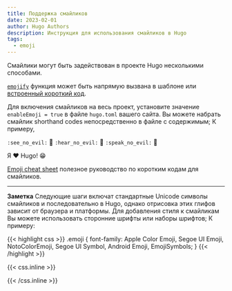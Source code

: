 ```yaml
---
title: Поддержка смайликов
date: 2023-02-01
author: Hugo Authors
description: Инструкция для использования смайликов в Hugo
tags:
  - emoji
---
```


Смайлики могут быть задействован в проекте Hugo несколькими способами.
<!--more-->
[`emojify`](https://gohugo.io/functions/emojify/) функция может быть напрямую вызвана в шаблоне или [встроенный короткий код](https://gohugo.io/templates/shortcode-templates/#inline-shortcodes). 

Для включения смайликов на весь проект, установите значение `enableEmoji = true` в файле `hugo.toml` вашего сайта. Вы можете набрать смайлик shorthand codes непосредственно в файле с содержимым; К примеру, 

`:see_no_evil:` :see_no_evil: `:hear_no_evil:` :hear_no_evil: `:speak_no_evil:` :speak_no_evil:

Я :heart: Hugo! 😁

[Emoji cheat sheet](http://www.emoji-cheat-sheet.com/) полезное руководство по коротким кодам для смайликов.

***

**Заметка** Следующие шаги включат стандартные Unicode символы смайликов и последовательно в Hugo, однако отрисовка этих глифов зависит от браузера и платформы. Для добавления стиля к смайликам Вы можете использовать сторонние шрифты или наборы шрифтов; К примеру:

{{< highlight css >}}
.emoji {
  font-family: Apple Color Emoji, Segoe UI Emoji, NotoColorEmoji, Segoe UI Symbol, Android Emoji, EmojiSymbols;
}
{{< /highlight >}}

{{< css.inline >}}
<style>
.emojify {
	font-family: Apple Color Emoji, Segoe UI Emoji, NotoColorEmoji, Segoe UI Symbol, Android Emoji, EmojiSymbols;
	font-size: 2rem;
	vertical-align: middle;
}
@media screen and (max-width:650px) {
  .nowrap {
    display: block;
    margin: 25px 0;
  }
}
</style>
{{< /css.inline >}}

